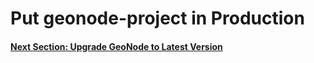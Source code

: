 # Put geonode-project in Production

#### [Next Section: Upgrade GeoNode to Latest Version](GEONODE_UPGRADE.md)
